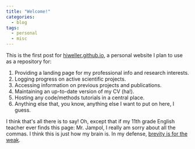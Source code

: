 ```yaml
---
title: "Welcome!"
categories:
  - blog
tags:
  - personal
  - misc
---
```


This is the first post for [hiweller.github.io][site], a personal website I plan to use as a repository for:

  1. Providing a landing page for my professional info and research interests.
  2. Logging progress on active scientific projects.
  3. Accessing information on previous projects and publications.
  4. Maintaining an up-to-date version of my CV (ha!).
  5. Hosting any code/methods tutorials in a central place.
  6. Anything else that, you know, anything else I want to put on here, I guess.

I think that's all there is to say! Oh, except that if my 11th grade English teacher ever finds this page: Mr. Jampol, I really am sorry about all the commas. I think this is just how my brain is. In my defense, [brevity is for the weak][idle-words].

[site]: https://hiweller.github.io
[idle-words]: https://idlewords.com
